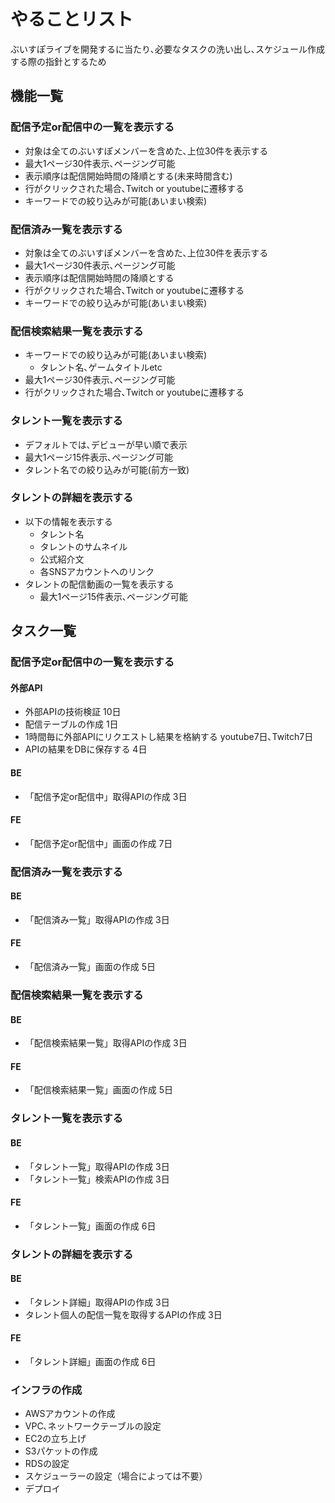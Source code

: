 # やることリスト

ぶいすぽライブを開発するに当たり､必要なタスクの洗い出し､スケジュール作成する際の指針とするため

## 機能一覧

### 配信予定or配信中の一覧を表示する

- 対象は全てのぶいすぽメンバーを含めた､上位30件を表示する
- 最大1ページ30件表示､ページング可能
- 表示順序は配信開始時間の降順とする(未来時間含む)
- 行がクリックされた場合､Twitch or youtubeに遷移する
- キーワードでの絞り込みが可能(あいまい検索)

### 配信済み一覧を表示する

- 対象は全てのぶいすぽメンバーを含めた､上位30件を表示する
- 最大1ページ30件表示､ページング可能
- 表示順序は配信開始時間の降順とする
- 行がクリックされた場合､Twitch or youtubeに遷移する
- キーワードでの絞り込みが可能(あいまい検索)

### 配信検索結果一覧を表示する

- キーワードでの絞り込みが可能(あいまい検索)
  - タレント名､ゲームタイトルetc
- 最大1ページ30件表示､ページング可能
- 行がクリックされた場合､Twitch or youtubeに遷移する

### タレント一覧を表示する

- デフォルトでは､デビューが早い順で表示
- 最大1ページ15件表示､ページング可能
- タレント名での絞り込みが可能(前方一致)

### タレントの詳細を表示する

- 以下の情報を表示する
  - タレント名
  - タレントのサムネイル
  - 公式紹介文
  - 各SNSアカウントへのリンク
- タレントの配信動画の一覧を表示する
  - 最大1ページ15件表示､ページング可能

## タスク一覧

### 配信予定or配信中の一覧を表示する

#### 外部API

- 外部APIの技術検証 10日
- 配信テーブルの作成 1日
- 1時間毎に外部APIにリクエストし結果を格納する youtube7日､Twitch7日
- APIの結果をDBに保存する 4日

#### BE

- 「配信予定or配信中」取得APIの作成 3日

#### FE

- 「配信予定or配信中」画面の作成 7日

### 配信済み一覧を表示する

#### BE

- 「配信済み一覧」取得APIの作成 3日

#### FE

- 「配信済み一覧」画面の作成 5日

### 配信検索結果一覧を表示する

#### BE

- 「配信検索結果一覧」取得APIの作成 3日

#### FE

- 「配信検索結果一覧」画面の作成 5日

### タレント一覧を表示する

#### BE

- 「タレント一覧」取得APIの作成 3日
- 「タレント一覧」検索APIの作成 3日

#### FE

- 「タレント一覧」画面の作成 6日

### タレントの詳細を表示する

#### BE

- 「タレント詳細」取得APIの作成 3日
- タレント個人の配信一覧を取得するAPIの作成 3日

#### FE

- 「タレント詳細」画面の作成 6日

### インフラの作成

- AWSアカウントの作成
- VPC､ネットワークテーブルの設定
- EC2の立ち上げ
- S3パケットの作成
- RDSの設定
- スケジューラーの設定（場合によっては不要）
- デプロイ
